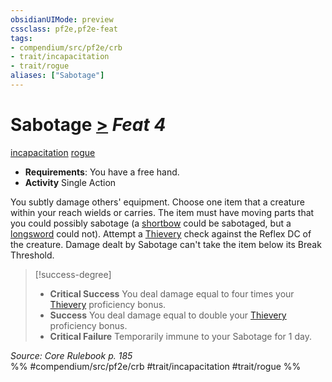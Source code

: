 ```yaml
---
obsidianUIMode: preview
cssclass: pf2e,pf2e-feat
tags:
- compendium/src/pf2e/crb
- trait/incapacitation
- trait/rogue
aliases: ["Sabotage"]
---
```

# Sabotage  [>](rules/core-rulebook/chapter-9-playing-the-game.md#Actions "Single Action") *Feat 4*  
[incapacitation](rules/traits/incapacitation.md)  [rogue](rules/traits/rogue.md)  

- **Requirements**: You have a free hand.
- **Activity** Single Action

You subtly damage others' equipment. Choose one item that a creature within your reach wields or carries. The item must have moving parts that you could possibly sabotage (a [shortbow](compendium/equipment/items/shortbow.md) could be sabotaged, but a [longsword](compendium/equipment/items/longsword.md) could not). Attempt a [Thievery](compendium/skills.md#Thievery) check against the Reflex DC of the creature. Damage dealt by Sabotage can't take the item below its Break Threshold.

> [!success-degree] 
> - **Critical Success** You deal damage equal to four times your [Thievery](compendium/skills.md#Thievery) proficiency bonus.
> - **Success** You deal damage equal to double your [Thievery](compendium/skills.md#Thievery) proficiency bonus.
> - **Critical Failure** Temporarily immune to your Sabotage for 1 day.

*Source: Core Rulebook p. 185*  
%% #compendium/src/pf2e/crb #trait/incapacitation #trait/rogue %%